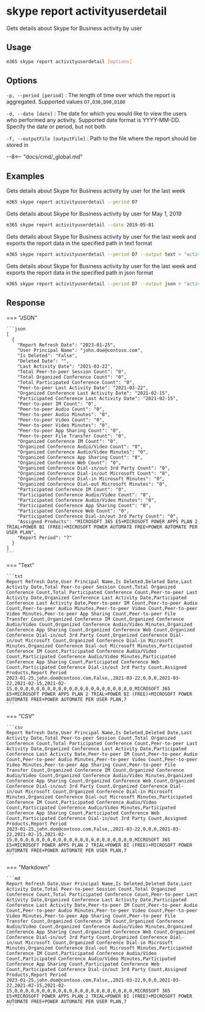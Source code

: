 # skype report activityuserdetail

Gets details about Skype for Business activity by user

## Usage

```sh
m365 skype report activityuserdetail [options]
```

## Options

`-p, --period [period]`
: The length of time over which the report is aggregated. Supported values `D7,D30,D90,D180`

`-d, --date [date]`
: The date for which you would like to view the users who performed any activity. Supported date format is YYYY-MM-DD. Specify the date or period, but not both

`-f, --outputFile [outputFile]`
: Path to the file where the report should be stored in

--8<-- "docs/cmd/_global.md"

## Examples

Gets details about Skype for Business activity by user for the last week

```sh
m365 skype report activityuserdetail --period D7
```

Gets details about Skype for Business activity by user for May 1, 2019

```sh
m365 skype report activityuserdetail --date 2019-05-01
```

Gets details about Skype for Business activity by user for the last week and exports the report data in the specified path in text format

```sh
m365 skype report activityuserdetail --period D7 --output text > "activityuserdetail.txt"
```

Gets details about Skype for Business activity by user for the last week and exports the report data in the specified path in json format

```sh
m365 skype report activityuserdetail --period D7 --output json > "activityuserdetail.json"
```

## Response

=== "JSON"

    ```json
    [
      {
        "Report Refresh Date": "2023-01-25",
        "User Principal Name": "john.doe@contoso.com",
        "Is Deleted": "False",
        "Deleted Date": "",
        "Last Activity Date": "2021-03-22",
        "Total Peer-to-peer Session Count": "0",
        "Total Organized Conference Count": "0",
        "Total Participated Conference Count": "0",
        "Peer-to-peer Last Activity Date": "2021-03-22",
        "Organized Conference Last Activity Date": "2021-02-15",
        "Participated Conference Last Activity Date": "2021-02-15",
        "Peer-to-peer IM Count": "0",
        "Peer-to-peer Audio Count": "0",
        "Peer-to-peer Audio Minutes": "0",
        "Peer-to-peer Video Count": "0",
        "Peer-to-peer Video Minutes": "0",
        "Peer-to-peer App Sharing Count": "0",
        "Peer-to-peer File Transfer Count": "0",
        "Organized Conference IM Count": "0",
        "Organized Conference Audio/Video Count": "0",
        "Organized Conference Audio/Video Minutes": "0",
        "Organized Conference App Sharing Count": "0",
        "Organized Conference Web Count": "0",
        "Organized Conference Dial-in/out 3rd Party Count": "0",
        "Organized Conference Dial-in/out Microsoft Count": "0",
        "Organized Conference Dial-in Microsoft Minutes": "0",
        "Organized Conference Dial-out Microsoft Minutes": "0",
        "Participated Conference IM Count": "0",
        "Participated Conference Audio/Video Count": "0",
        "Participated Conference Audio/Video Minutes": "0",
        "Participated Conference App Sharing Count": "0",
        "Participated Conference Web Count": "0",
        "Participated Conference Dial-in/out 3rd Party Count": "0",
        "Assigned Products": "MICROSOFT 365 E5+MICROSOFT POWER APPS PLAN 2 TRIAL+POWER BI (FREE)+MICROSOFT POWER AUTOMATE FREE+POWER AUTOMATE PER USER PLAN",
        "Report Period": "7"
      }
    ]
    ```

=== "Text"

    ```txt
    Report Refresh Date,User Principal Name,Is Deleted,Deleted Date,Last Activity Date,Total Peer-to-peer Session Count,Total Organized Conference Count,Total Participated Conference Count,Peer-to-peer Last Activity Date,Organized Conference Last Activity Date,Participated Conference Last Activity Date,Peer-to-peer IM Count,Peer-to-peer Audio Count,Peer-to-peer Audio Minutes,Peer-to-peer Video Count,Peer-to-peer Video Minutes,Peer-to-peer App Sharing Count,Peer-to-peer File Transfer Count,Organized Conference IM Count,Organized Conference Audio/Video Count,Organized Conference Audio/Video Minutes,Organized Conference App Sharing Count,Organized Conference Web Count,Organized Conference Dial-in/out 3rd Party Count,Organized Conference Dial-in/out Microsoft Count,Organized Conference Dial-in Microsoft Minutes,Organized Conference Dial-out Microsoft Minutes,Participated Conference IM Count,Participated Conference Audio/Video Count,Participated Conference Audio/Video Minutes,Participated Conference App Sharing Count,Participated Conference Web Count,Participated Conference Dial-in/out 3rd Party Count,Assigned Products,Report Period
    2023-01-25,john.doe@contoso.com,False,,2021-03-22,0,0,0,2021-03-22,2021-02-15,2021-02-15,0,0,0,0,0,0,0,0,0,0,0,0,0,0,0,0,0,0,0,0,0,0,MICROSOFT 365 E5+MICROSOFT POWER APPS PLAN 2 TRIAL+POWER BI (FREE)+MICROSOFT POWER AUTOMATE FREE+POWER AUTOMATE PER USER PLAN,7
    ```

=== "CSV"

    ```csv
    Report Refresh Date,User Principal Name,Is Deleted,Deleted Date,Last Activity Date,Total Peer-to-peer Session Count,Total Organized Conference Count,Total Participated Conference Count,Peer-to-peer Last Activity Date,Organized Conference Last Activity Date,Participated Conference Last Activity Date,Peer-to-peer IM Count,Peer-to-peer Audio Count,Peer-to-peer Audio Minutes,Peer-to-peer Video Count,Peer-to-peer Video Minutes,Peer-to-peer App Sharing Count,Peer-to-peer File Transfer Count,Organized Conference IM Count,Organized Conference Audio/Video Count,Organized Conference Audio/Video Minutes,Organized Conference App Sharing Count,Organized Conference Web Count,Organized Conference Dial-in/out 3rd Party Count,Organized Conference Dial-in/out Microsoft Count,Organized Conference Dial-in Microsoft Minutes,Organized Conference Dial-out Microsoft Minutes,Participated Conference IM Count,Participated Conference Audio/Video Count,Participated Conference Audio/Video Minutes,Participated Conference App Sharing Count,Participated Conference Web Count,Participated Conference Dial-in/out 3rd Party Count,Assigned Products,Report Period
    2023-01-25,john.doe@contoso.com,False,,2021-03-22,0,0,0,2021-03-22,2021-02-15,2021-02-15,0,0,0,0,0,0,0,0,0,0,0,0,0,0,0,0,0,0,0,0,0,0,MICROSOFT 365 E5+MICROSOFT POWER APPS PLAN 2 TRIAL+POWER BI (FREE)+MICROSOFT POWER AUTOMATE FREE+POWER AUTOMATE PER USER PLAN,7
    ```

=== "Markdown"

    ```md
    Report Refresh Date,User Principal Name,Is Deleted,Deleted Date,Last Activity Date,Total Peer-to-peer Session Count,Total Organized Conference Count,Total Participated Conference Count,Peer-to-peer Last Activity Date,Organized Conference Last Activity Date,Participated Conference Last Activity Date,Peer-to-peer IM Count,Peer-to-peer Audio Count,Peer-to-peer Audio Minutes,Peer-to-peer Video Count,Peer-to-peer Video Minutes,Peer-to-peer App Sharing Count,Peer-to-peer File Transfer Count,Organized Conference IM Count,Organized Conference Audio/Video Count,Organized Conference Audio/Video Minutes,Organized Conference App Sharing Count,Organized Conference Web Count,Organized Conference Dial-in/out 3rd Party Count,Organized Conference Dial-in/out Microsoft Count,Organized Conference Dial-in Microsoft Minutes,Organized Conference Dial-out Microsoft Minutes,Participated Conference IM Count,Participated Conference Audio/Video Count,Participated Conference Audio/Video Minutes,Participated Conference App Sharing Count,Participated Conference Web Count,Participated Conference Dial-in/out 3rd Party Count,Assigned Products,Report Period
    2023-01-25,john.doe@contoso.com,False,,2021-03-22,0,0,0,2021-03-22,2021-02-15,2021-02-15,0,0,0,0,0,0,0,0,0,0,0,0,0,0,0,0,0,0,0,0,0,0,MICROSOFT 365 E5+MICROSOFT POWER APPS PLAN 2 TRIAL+POWER BI (FREE)+MICROSOFT POWER AUTOMATE FREE+POWER AUTOMATE PER USER PLAN,7
    ```
